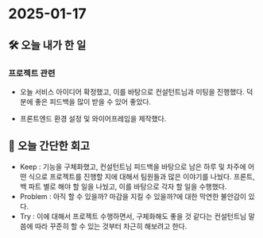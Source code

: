 # 2025-01-17

## 🛠️ 오늘 내가 한 일

### 프로젝트 관련
- 오늘 서비스 아이디어 확정했고, 이를 바탕으로 컨설턴트님과 미팅을 진행했다. 덕분에 좋은 피드백을 많이 받을 수 있어 좋았다.

- 프론트엔드 환경 설정 및 와이어프레임을 제작했다. 

## 🌱 오늘 간단한 회고
- Keep : 기능을 구체화했고, 컨설턴트님 피드백을 바탕으로 남은 하루 및 차주에 어떤 식으로 프로젝트를 진행할 지에 대해서 팀원들과 많은 이야기를 나눴다. 프론트, 백 파트 별로 해야 할 일을 나눴고, 이를 바탕으로 각자 할 일을 수행했다. 
- Problem : 아직 할 수 있을까? 마감을 지킬 수 있을까?에 대한 막연한 불안감이 있다.
- Try : 이에 대해서 프로젝트 수행하면서, 구체화해도 좋을 것 같다는 컨설턴트님 말씀에 따라 꾸준히 할 수 있는 것부터 차근히 해보려고 한다.
